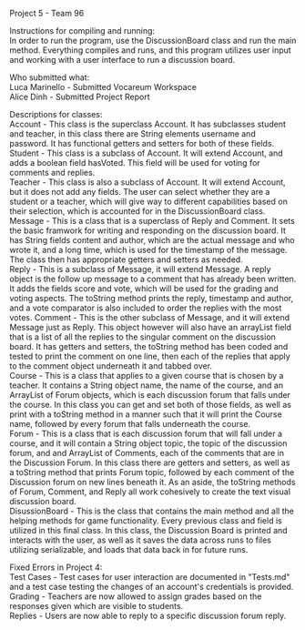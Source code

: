 Project 5 - Team 96            

Instructions for compiling and running:               
In order to run the program, use the DiscussionBoard class and run the main method. Everything compiles and runs, and this program utilizes user input and working with a user interface to run a discussion board.                   

Who submitted what:                                 
Luca Marinello - Submitted Vocareum Workspace                       
Alice Dinh - Submitted Project Report                               

Descriptions for classes:                                               
Account - This class is the superclass Account. It has subclasses student and teacher, in this class there are String elements username and password. It has functional getters and setters for both of these fields.                           
Student - This class is a subclass of Account. It will extend Account, and adds a boolean field hasVoted. This field will be used for voting for comments and replies.                                                
Teacher - This class is also a subclass of Account. It will extend Account, but it does not add any fields. The user can select whether they are a student or a teacher, which will give way to different capabilities based on their selection, which is accounted for in the DiscussionBoard class.                                                                     
Message - This is a class that is a superclass of Reply and Comment. It sets the basic framwork for writing and responding on the discussion board. It has String fields content and author, which are the actual message and who wrote it, and a long time, which is used for the timestamp of the message. The class then has appropriate getters and setters as needed.                    
Reply - This is a subclass of Message, it will extend Message. A reply object is the follow up message to a comment that has already been written. It adds the fields score and vote, which will be used for the grading and voting aspects. The toString method prints the reply, timestamp and author, and a vote comparator is also included to order the replies with the most votes. Comment - This is the other subclass of Message, and it will extend Message just as Reply. This object however will also have an arrayList field that is a list of all the replies to the singular comment on the discussion board. It has getters and setters, the toString method has been coded and tested to print the comment on one line, then each of the replies that apply to the comment object underneath it and tabbed over.                                      
Course - This is a class that applies to a given course that is chosen by a teacher. It contains a String object name, the name of the course, and an ArrayList of Forum objects, which is each discussion forum that falls under the course. In this class you can get and set both of those fields, as well as print with a toString method in a manner such that it will print the Course name, followed by every forum that falls underneath the course.                                            
Forum - This is a class that is each discussion forum that will fall under a course, and it will contain a String object topic, the topic of the discussion forum, and and ArrayList of Comments, each of the comments that are in the Discussion Forum. In this class there are getters and setters, as well as a toString method that prints Forum topic, followed by each comment of the Discussion forum on new lines beneath it. As an aside, the toString methods of Forum, Comment, and Reply all work cohesively to create the text visual discussion board.                                                    
DisussionBoard - This is the class that contains the main method and all the helping methods for game functionality. Every previous class and field is utilized in this final class. In this class, the Discussion Board is printed and interacts with the user, as well as it saves the data across runs to files utilizing serializable, and loads that data back in for future runs.

Fixed Errors in Project 4:            
Test Cases - Test cases for user interaction are documented in "Tests.md" and a test case testing the changes of an account's credentials is provided.              
Grading - Teachers are now allowed to assign grades based on the responses given which are visible to students.             
Replies - Users are now able to reply to a specific discussion forum reply.               
